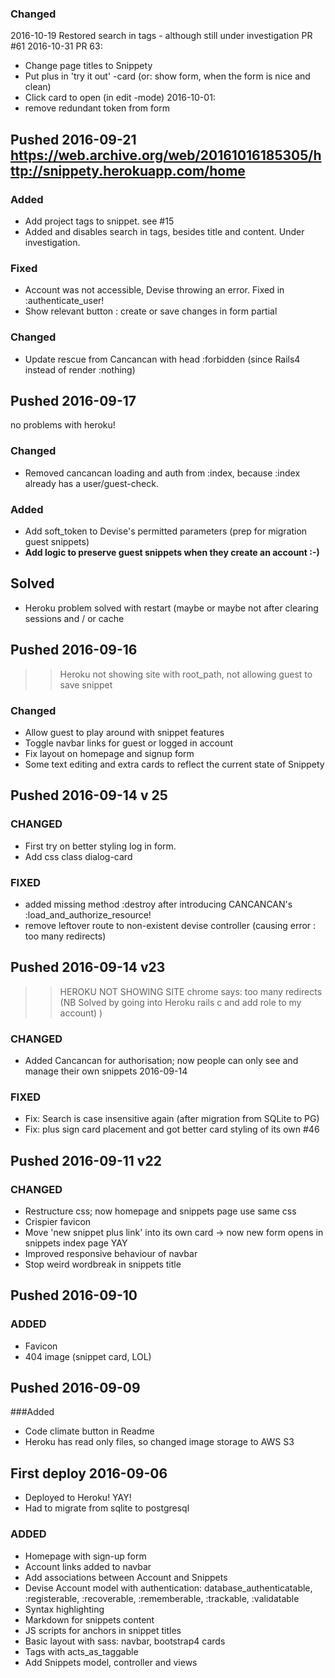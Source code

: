 ### Changed
2016-10-19
Restored search in tags - although still under investigation PR #61
2016-10-31 PR 63:
- Change page titles to Snippety
- Put plus in 'try it out' -card (or: show form, when the form is nice and clean)
- Click card to open (in edit -mode)
2016-10-01:
- remove redundant token from form

## Pushed 2016-09-21 https://web.archive.org/web/20161016185305/http://snippety.herokuapp.com/home
### Added
- Add project tags to snippet. see #15
- Added and disables search in tags, besides title and content. Under investigation. 

### Fixed
- Account was not accessible, Devise throwing an error. Fixed in :authenticate_user! 
- Show relevant button : create or save changes in form partial

### Changed
- Update rescue from Cancancan with head :forbidden (since Rails4 instead of render :nothing)

## Pushed 2016-09-17
no problems with heroku!
### Changed 
- Removed cancancan loading and auth from :index, because :index already has a user/guest-check.

### Added
- Add soft_token to Devise's permitted parameters (prep for migration guest snippets)
- **Add logic to preserve guest snippets when they create an account :-)**

## Solved 
- Heroku problem solved with restart (maybe or maybe not after clearing sessions and / or cache

## Pushed 2016-09-16 
>> Heroku not showing site with root_path, not allowing guest to save snippet
### Changed 
- Allow guest to play around with snippet features
- Toggle navbar links for guest or logged in account
- Fix layout on homepage and signup form
- Some text editing and extra cards to reflect the current state of Snippety

## Pushed 2016-09-14 v 25
### CHANGED
- First try on better styling log in form.
- Add css class dialog-card

### FIXED
- added missing method :destroy after introducing CANCANCAN's :load_and_authorize_resource!
- remove leftover route to non-existent devise controller (causing error : too many redirects)

## Pushed 2016-09-14 v23 
>> HEROKU NOT SHOWING SITE chrome says: too many redirects (NB Solved by going into Heroku rails c and add role to my account) )

### CHANGED
- Added Cancancan for authorisation; now people can only see and manage their own snippets 2016-09-14 

### FIXED
- Fix: Search is case insensitive again (after migration from SQLite to PG)
- Fix: plus sign card placement and got better card styling of its own #46 

## Pushed 2016-09-11 v22
### CHANGED
- Restructure css; now homepage and snippets page use same css
- Crispier favicon
- Move 'new snippet plus link' into its own card -> now new form opens in snippets index page YAY
- Improved responsive behaviour of navbar
- Stop weird wordbreak in snippets title  

## Pushed 2016-09-10 
### ADDED
- Favicon
- 404 image (snippet card, LOL)

## Pushed 2016-09-09
###Added 
- Code climate button in Readme
- Heroku has read only files, so changed image storage to AWS S3 

## First deploy 2016-09-06
- Deployed to Heroku! YAY!
- Had to migrate from sqlite to postgresql

### ADDED
- Homepage with sign-up form
- Account links added to navbar
- Add associations between Account and Snippets 
- Devise Account model with authentication: database_authenticatable, :registerable, :recoverable, :rememberable, :trackable, :validatable
- Syntax highlighting
- Markdown for snippets content 
- JS scripts for anchors in snippet titles
- Basic layout with sass: navbar, bootstrap4 cards
- Tags with acts_as_taggable
- Add Snippets model, controller and views
